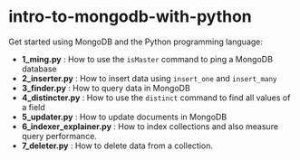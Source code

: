 # intro-to-mongodb-with-python
Get started using MongoDB and the Python programming language:

 * **1_ming.py** : How to use the `isMaster` command to ping a MongoDB
 database
 * **2_inserter.py** : How to insert data using `insert_one` and
 `insert_many`
 * **3_finder.py** : How to query data in MongoDB
 * **4_distincter.py** : How to use the `distinct` command to find
 all values of a field
 * **5_updater.py** : How to update documents in MongoDB
 * **6_indexer_explainer.py** : How to index collections and also
 measure query performance.
 * **7_deleter.py** : How to delete data from a collection.

